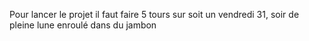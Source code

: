 Pour lancer le projet il faut faire 5 tours sur soit un vendredi 31, soir de pleine lune enroulé dans du jambon
